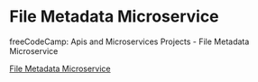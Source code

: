 # File Metadata Microservice

freeCodeCamp: Apis and Microservices Projects - File Metadata Microservice

[File Metadata Microservice](https://izk-file-metadata-microservice.glitch.me/)
